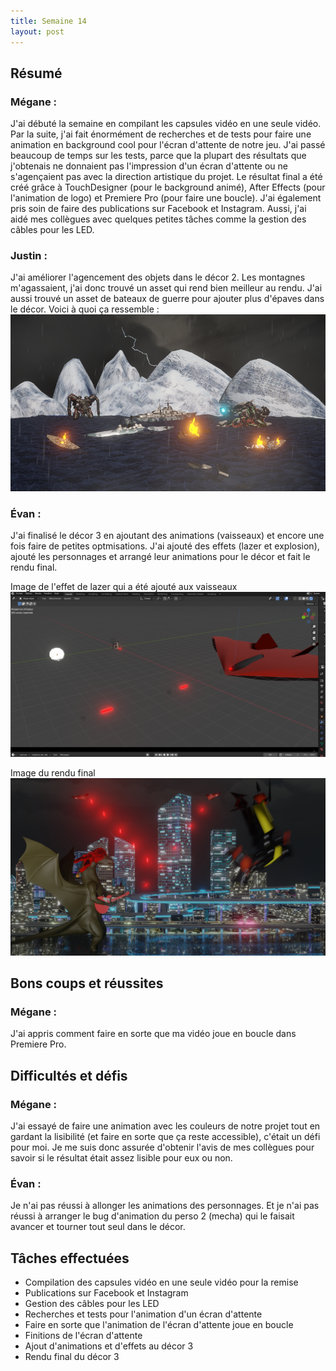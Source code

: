 ```yaml
---
title: Semaine 14
layout: post
---
```


## Résumé

### Mégane :

J'ai débuté la semaine en compilant les capsules vidéo en une seule vidéo. Par la suite, j'ai fait énormément de recherches et de tests pour faire une animation en background cool pour l'écran d'attente de notre jeu. J'ai passé beaucoup de temps sur les tests, parce que la plupart des résultats que j'obtenais ne donnaient pas l'impression d'un écran d'attente ou ne s'agençaient pas avec la direction artistique du projet. Le résultat final a été créé grâce à TouchDesigner (pour le background animé), After Effects (pour l'animation de logo) et Premiere Pro (pour faire une boucle). J'ai également pris soin de faire des publications sur Facebook et Instagram. Aussi, j'ai aidé mes collègues avec quelques petites tâches comme la gestion des câbles pour les LED.

### Justin :

J'ai améliorer l'agencement des objets dans le décor 2. Les montagnes m'agassaient, j'ai donc trouvé un asset qui rend bien meilleur au rendu. J'ai aussi trouvé un asset de bateaux de guerre pour ajouter plus d'épaves dans le décor. Voici à quoi ça ressemble :
![Décor 2 optimisé](../medias/decor2_opti.PNG)

### Évan :

J'ai finalisé le décor 3 en ajoutant des animations (vaisseaux) et encore une fois faire de petites optmisations. J'ai ajouté des effets (lazer et explosion), ajouté les personnages et arrangé leur animations pour le décor et fait le rendu final.

Image de l'effet de lazer qui a été ajouté aux vaisseaux
![Effet de lazer](../medias/effet_final.png)

Image du rendu final
![Rendu final du décor 3](../medias/rendu_final.jpg)

## Bons coups et réussites

### Mégane :

J'ai appris comment faire en sorte que ma vidéo joue en boucle dans Premiere Pro.

## Difficultés et défis

### Mégane :

J'ai essayé de faire une animation avec les couleurs de notre projet tout en gardant la lisibilité (et faire en sorte que ça reste accessible), c'était un défi pour moi. Je me suis donc assurée d'obtenir l'avis de mes collègues pour savoir si le résultat était assez lisible pour eux ou non.

### Évan : 

Je n'ai pas réussi à allonger les animations des personnages. Et je n'ai pas réussi à arranger le bug d'animation du perso 2 (mecha) qui le faisait avancer et tourner tout seul dans le décor.

## Tâches effectuées

- Compilation des capsules vidéo en une seule vidéo pour la remise
- Publications sur Facebook et Instagram
- Gestion des câbles pour les LED
- Recherches et tests pour l'animation d'un écran d'attente
- Faire en sorte que l'animation de l'écran d'attente joue en boucle
- Finitions de l'écran d'attente
- Ajout d'animations et d'effets au décor 3
- Rendu final du décor 3
